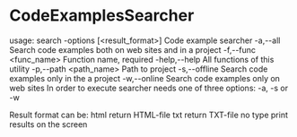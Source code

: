 # CodeExamplesSearcher
usage: search -options [<result_format>]
Code example searcher
 -a,--all                Search code examples both on web sites and in a project
 -f,--func <func_name>   Function name, required
 -help,--help            All functions of this utility
 -p,--path <path_name>   Path to project
 -s,--offline            Search code examples only in the a project
 -w,--online             Search code examples only on web sites
In order to execute searcher needs one of three options: -a, -s or -w

Result format can be:
    html        return HTML-file
    txt         return TXT-file
    no type     print results on the screen
